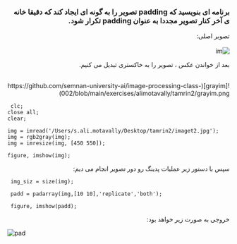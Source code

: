<div dir="rtl">
  
### برنامه ای بنویسید که padding تصویر را به گونه ای ایجاد کند که دقیقا خانه ی آخر کنار تصویر مجددا به عنوان padding تکرار شود.
  تصویر اصلی: 
  </br>
   </br>
    ![im](https://github.com/semnan-university-ai/image-processing-class-002/blob/main/exercises/alimotavally/tamrin2/imaget2.jpg)
  </br>
  
  بعد از خواندن عکس ،  تصویر را به خاکستری تبدیل می کنیم.
  
</br>
![grayim](https://github.com/semnan-university-ai/image-processing-class-002/blob/main/exercises/alimotavally/tamrin2/grayim.png)
</br>
  
<div dir="ltr">
  
 ```
  clc;
close all;
clear;

img = imread('/Users/s.ali.motavally/Desktop/tamrin2/imaget2.jpg');
img = rgb2gray(img);
img = imresize(img, [450 550]);

figure, imshow(img);

  ```
  </div> 
 سپس با دستور زیر عملیات پدینگ رو دور تصویر انجام می دیم:
  <div dir="ltr">
  
   ```
    img_siz = size(img);

    padd = padarray(img,[10 10],'replicate','both');

    figure, imshow(padd);
  ```
</div> 
 خروجی به صورت زیر خواهد بود:
 <div dir="ltr">  
  
![pad](https://github.com/semnan-university-ai/image-processing-class-002/blob/main/exercises/alimotavally/tamrin2/paddim.png)
</div> 
 
</div>
